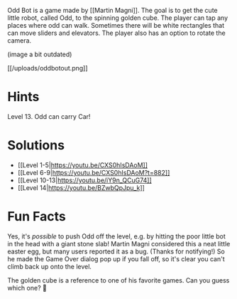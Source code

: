 Odd Bot is a game made by [[Martin Magni]]. The goal is to get the cute little robot, called Odd, to the spinning golden cube. The player can tap any places where odd can walk. Sometimes there will be white rectangles that can move sliders and elevators. The player also has an option to rotate the camera. 

(image a bit outdated)

[[/uploads/oddbotout.png]]

# Hints
Level 13. Odd can carry Car!

# Solutions
* [[Level 1-5|https://youtu.be/CXS0hIsDAoM]]
* [[Level 6-9|https://youtu.be/CXS0hIsDAoM?t=882]]
* [[Level 10-13|https://youtu.be/iY9n_QCuG74]]
* [[Level 14|https://youtu.be/BZwbQpJpu_k]]

# Fun Facts
Yes, it's *possible* to push Odd off the level, e.g. by hitting the poor little bot in the head with a giant stone slab! Martin Magni considered this a neat little easter egg, but many users reported it as a bug. (Thanks for notifying!) So he made the Game Over dialog pop up if you fall off, so it's clear you can't climb back up onto the level.

The golden cube is a reference to one of his favorite games. Can you guess which one? 🙂

